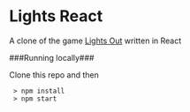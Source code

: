 # Lights React

A clone of the game [Lights Out](https://en.wikipedia.org/wiki/Lights_Out_(game)) written in React

###Running locally###

Clone this repo and then
```
 > npm install
 > npm start
```
